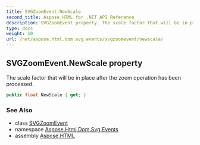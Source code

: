 ```yaml
---
title: SVGZoomEvent.NewScale
second_title: Aspose.HTML for .NET API Reference
description: SVGZoomEvent property. The scale factor that will be in place after the zoom operation has been processed
type: docs
weight: 10
url: /net/aspose.html.dom.svg.events/svgzoomevent/newscale/
---
```

## SVGZoomEvent.NewScale property

The scale factor that will be in place after the zoom operation has been processed.

```csharp
public float NewScale { get; }
```

### See Also

* class [SVGZoomEvent](../)
* namespace [Aspose.Html.Dom.Svg.Events](../../../aspose.html.dom.svg.events/)
* assembly [Aspose.HTML](../../../)
